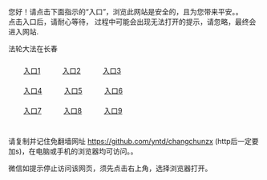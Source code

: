 您好！请点击下面指示的“入口”，浏览此网站是安全的，且为您带来平安。。 <br/>
点击入口后，请耐心等待， 过程中可能会出现无法打开的提示，请忽略，最终会进入网站. </br>

法轮大法在长春<br/>
<div style="padding:10px"><a style="margin:20px" target="_blank" href="https://d3bo61bne45gzn.cloudfront.net/2Qpsp?koxcpnp" id="ccLink1" rel="nofollow">入口1</a> <a target="_blank" style="margin:20px" href="https://dtyjal0s8jd0d.cloudfront.net/2Qpsp?fooiisqe" id="ccLink2" rel="nofollow">入口2</a> <a style="margin:20px" target="_blank" href="https://d1q2gtq7vnuv92.cloudfront.net/2Qpsp?btzpzgk" id="ccLink3" rel="nofollow">入口3</a></div>

<div style="padding:10px" ><a style="margin:20px" target="_blank" href="https://d3bo61bne45gzn.cloudfront.net/2Qpsp?koxcpnp" id="ccLink4" rel="nofollow">入口4</a> <a style="margin:20px" href="https://dtyjal0s8jd0d.cloudfront.net/2Qpsp?fooiisqe" target="_blank" id="ccLink5" rel="nofollow">入口5</a> <a style="margin:20px" href="https://d1q2gtq7vnuv92.cloudfront.net/2Qpsp?btzpzgk" target="_blank" id="ccLink6" rel="nofollow">入口6</a></div>

<div style="padding:10px"><a style="margin:20px" target="_blank" href="https://d3bo61bne45gzn.cloudfront.net/2Qpsp?koxcpnp" id="ccLink7" rel="nofollow">入口7</a> <a style="margin:20px" href="https://dtyjal0s8jd0d.cloudfront.net/2Qpsp?fooiisqe" target="_blank" id="ccLink8" rel="nofollow">入口8</a> <a style="margin:20px" target="_blank" href="https://d1q2gtq7vnuv92.cloudfront.net/2Qpsp?btzpzgk" id="ccLink9" rel="nofollow">入口9</a></div>

<br/>



请复制并记住免翻墙网址 https://github.com/yntd/changchunzx (http后一定要加s)，在电脑或手机的浏览器均可访问。。<br/>

微信如提示停止访问该网页，须先点击右上角，选择浏览器打开。
